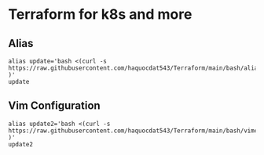 # Terraform for k8s and more
## Alias
```
alias update='bash <(curl -s https://raw.githubusercontent.com/haquocdat543/Terraform/main/bash/alias.sh )'
update
```
## Vim Configuration 
```
alias update2='bash <(curl -s https://raw.githubusercontent.com/haquocdat543/Terraform/main/bash/vimconfig.sh )'
update2
```
